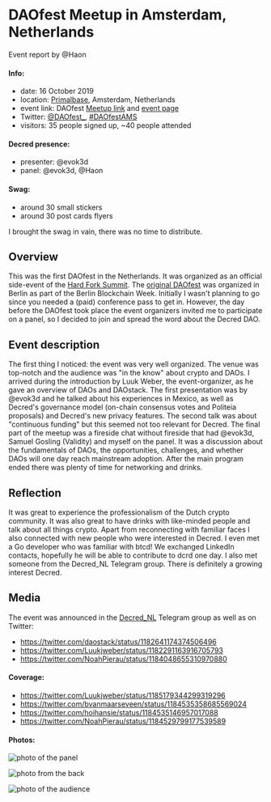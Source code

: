 # DAOfest Meetup in Amsterdam, Netherlands

Event report by @Haon

#### Info:

- date: 16 October 2019
- location: [Primalbase](https://primalbase.com/en/workspaces/amsterdam/), Amsterdam, Netherlands
- event link: DAOfest [Meetup link](https://www.meetup.com/DAOfestNL/events/265559630/) and [event page](https://thenextweb.com/hardfork-summit/events/daofest-amsterdam-meetup)
- Twitter: [@DAOfest_](https://twitter.com/DAOfest_), [#DAOfestAMS](https://twitter.com/hashtag/DAOfestAMS)
- visitors: 35 people signed up, ~40 people attended

#### Decred presence:

- presenter: @evok3d
- panel: @evok3d, @Haon

#### Swag:

- around 30 small stickers
- around 30 post cards flyers

I brought the swag in vain, there was no time to distribute.

## Overview

This was the first DAOfest in the Netherlands. It was organized as an official side-event of the [Hard Fork Summit](https://thenextweb.com/hardfork-summit). The [original DAOfest](https://www.daofest.io/) was organized in Berlin as part of the Berlin Blockchain Week. Initially I wasn't planning to go since you needed a (paid) conference pass to get in. However, the day before the DAOfest took place the event organizers invited me to participate on a panel, so I decided to join and spread the word about the Decred DAO.

## Event description

The first thing I noticed: the event was very well organized. The venue was top-notch and the audience was "in the know" about crypto and DAOs. I arrived during the introduction by Luuk Weber, the event-organizer, as he gave an overview of DAOs and DAOstack. The first presentation was by @evok3d and he talked about his experiences in Mexico, as well as Decred's governance model (on-chain consensus votes and Politeia proposals) and Decred's new privacy features. The second talk was about "continuous funding" but this seemed not too relevant for Decred. The final part of the meetup was a fireside chat without fireside that had @evok3d, Samuel Gosling (Validity) and myself on the panel. It was a discussion about the fundamentals of DAOs, the opportunities, challenges, and whether DAOs will one day reach mainstream adoption. After the main program ended there was plenty of time for networking and drinks.

## Reflection

It was great to experience the professionalism of the Dutch crypto community. It was also great to have drinks with like-minded people and talk about all things crypto. Apart from reconnecting with familiar faces I also connected with new people who were interested in Decred. I even met a Go developer who was familiar with btcd! We exchanged LinkedIn contacts, hopefully he will be able to contribute to dcrd one day. I also met someone from the Decred_NL Telegram group. There is definitely a growing interest Decred.

## Media

The event was announced in the [Decred_NL](https://t.me/Decred_NL) Telegram group as well as on Twitter:

- https://twitter.com/daostack/status/1182641174374506496
- https://twitter.com/Luukjweber/status/1182291163916705793
- https://twitter.com/NoahPierau/status/1184048655310970880

#### Coverage:

- https://twitter.com/Luukjweber/status/1185179344299319296
- https://twitter.com/bvanmaarseveen/status/1184535358685569024
- https://twitter.com/hoihansie/status/1184535146957017088
- https://twitter.com/NoahPierau/status/1184529799177539589

#### Photos:

![photo of the panel](https://pbs.twimg.com/media/EHKaZZfX0AEDZ8r.jpg "panel")

![photo from the back](https://pbs.twimg.com/media/EHKaUR5XkAM9VVN.jpg "perspective")

![photo of the audience](https://pbs.twimg.com/media/EHKaUR5XYAI_fmN.jpg "audience")

